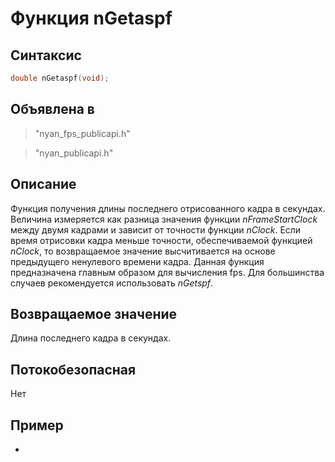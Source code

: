 ﻿# Функция nGetaspf

## Синтаксис

```c
double nGetaspf(void);
```

## Объявлена в

> "nyan_fps_publicapi.h"

> "nyan_publicapi.h"

## Описание

Функция получения длины последнего отрисованного кадра в секундах.
Величина измеряется как разница значения функции *nFrameStartClock* между двумя кадрами и зависит от точности функции *nClock*.
Если время отрисовки кадра меньше точности, обеспечиваемой функцией *nClock*, то возвращаемое значение высчитивается на основе предыдущего ненулевого времени кадра.
Данная функция предназначена главным образом для вычисления fps. Для большинства случаев рекомендуется использовать *nGetspf*.

## Возвращаемое значение

Длина последнего кадра в секундах.

## Потокобезопасная

Нет

## Пример

-
